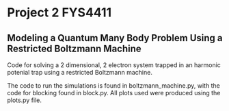# Project 2 FYS4411
##  Modeling a Quantum Many Body Problem Using a Restricted Boltzmann Machine


Code for solving a 2 dimensional, 2 electron system trapped in an harmonic potenial trap using a restricted Boltzmann machine.

The code to run the simulations is found in boltzmann_machine.py, with the code for blocking found in block.py. All plots used were produced using the plots.py file.
